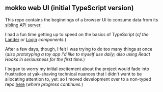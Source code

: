 ## mokko web UI (initial TypeScript version)

This repo contains the beginnings of a browser UI to consume data from its [sibling API server.](https://github.com/ypaulsussman/mokko_api)

I had a fun time getting up to speed on the basics of TypeScript (_cf the_ [Lander](https://github.com/ypaulsussman/mokko-web-ts/blob/master/src/Lander/Lander.tsx) _or_ [Login](https://github.com/ypaulsussman/mokko-web-ts/blob/master/src/Login/Login.tsx) _components._)

After a few days, though, I felt I was trying to do too many things at once (_also prototyping a toy app I'd like to myself use daily; also using React Hooks in seriousness for the first time._)

I began to worry my initial excitement about the project would fade into frustration at yak-shaving technical nuances that I didn't want to be allocating attention to, yet: so I moved development over to a non-typed repo [here](https://github.com/ypaulsussman/mokko-web) (_where progress continues._)
